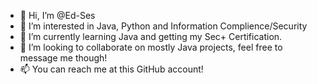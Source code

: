 - 👋 Hi, I’m @Ed-Ses
- 👀 I’m interested in Java, Python and Information Complience/Security
- 🌱 I’m currently learning Java and getting my Sec+ Certification.
- 💞️ I’m looking to collaborate on mostly Java projects, feel free to message me though!
- 📫 You can reach me at this GitHub account!

<!---
Ed-Ses/Ed-Ses is a ✨ special ✨ repository because its `README.md` (this file) appears on your GitHub profile.
You can click the Preview link to take a look at your changes.
--->
